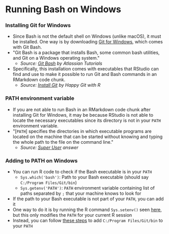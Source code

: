 # Running Bash on Windows

### Installing Git for Windows

- Since Bash is not the default shell on Windows (unlike macOS), it must be installed. One way is by downloading [Git for Windows](https://gitforwindows.org/), which comes with Git Bash.
- "Git Bash is a package that installs Bash, some common bash utilities, and Git on a Windows operating system."
  - *Source: [Git Bash](https://www.atlassian.com/git/tutorials/git-bash) by Atlassian Tutorials*
- Specifically, this installation comes with executables that RStudio can find and use to make it possible to run Git and Bash commands in an RMarkdown code chunk.
  - *Source: [Install Git](https://happygitwithr.com/install-git.html) by Happy Git with R*

### PATH environment variable

- If you are not able to run Bash in an RMarkdown code chunk after installing Git for Windows, it may be because RStudio is not able to locate the necessary executables since its directory is not in your `PATH` environment variable.
- "[`PATH`] specifies the directories in which executable programs are located on the machine that can be started without knowing and typing the whole path to the file on the command line."
  - *Source: [Super User](https://superuser.com/a/284351) answer*

### Adding to PATH on Windows

- You can run R code to check if the Bash executable is in your `PATH`
  - `Sys.which('bash')`: Path to your Bash executable (should say `C:/Program Files/Git/bin`)
  - `Sys.getenv('PATH')`: `PATH` environment variable containing list of paths separated by `;` that your machine knows to look for
- If the path to your Bash executable is not part of your `PATH`, you can add it
- One way to do it is by running the R command `Sys.setenv()` seen [here](https://github.com/orgs/Rucla-ed/teams/announcements/discussions/3?from_comment=2#discussion-3-comment-2), but this only modifies the `PATH` for your current R session
- Instead, you can follow [these steps](https://helpdeskgeek.com/windows-10/add-windows-path-environment-variable/) to add `C:/Program Files/Git/bin` to your `PATH`

